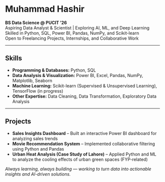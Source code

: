 # Muhammad Hashir

**BS Data Science @ PUCIT ’26**  
Aspiring Data Analyst & Scientist | Exploring AI, ML, and Deep Learning  
Skilled in Python, SQL, Power BI, Pandas, NumPy, and Scikit-learn  
Open to Freelancing Projects, Internships, and Collaborative Work  

---

## Skills

- **Programming & Databases:** Python, SQL  
- **Data Analysis & Visualization:** Power BI, Excel, Pandas, NumPy, Matplotlib, Seaborn  
- **Machine Learning:** Scikit-learn (Supervised & Unsupervised Learning), TensorFlow (in progress)  
- **Other Expertise:** Data Cleaning, Data Transformation, Exploratory Data Analysis  

---

## Projects

- **Sales Insights Dashboard** – Built an interactive Power BI dashboard for analyzing sales trends  
- **Movie Recommendation System** – Implemented collaborative filtering using Python and Pandas  
- **Urban Heat Analysis (Case Study of Lahore)** – Applied Python and ML to analyze the cooling effects of urban green spaces (FYP-related)  

*Always learning, always building — working to turn data into actionable insights and AI-driven solutions.*
